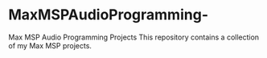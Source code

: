 # MaxMSPAudioProgramming-
Max MSP Audio Programming Projects
This repository contains a collection of my Max MSP projects. 
